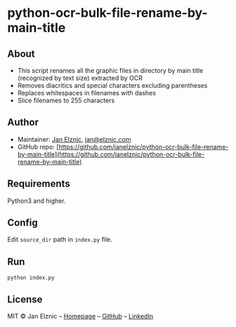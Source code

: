 # python-ocr-bulk-file-rename-by-main-title

## About
* This script renames all the graphic files in directory by main title (recognized by text size) extracted by OCR
* Removes diacritics and special characters excluding parentheses
* Replaces whitespaces in filenames with dashes
* Slice filenames to 255 characters

## Author
* Maintainer: [Jan Elznic](https://janelznic.cz), <jan@elznic.com>
* GitHub repo: [https://github.com/janelznic/python-ocr-bulk-file-rename-by-main-title](https://github.com/janelznic/python-ocr-bulk-file-rename-by-main-title)

## Requirements
Python3 and higher.

## Config
Edit ```source_dir``` path in ```index.py``` file.

## Run
```python index.py```

## License
MIT © Jan Elznic – [Homepage](https://janelznic.cz) – [GitHub](https://github.com/janelznic) – [LinkedIn](https://linkedin.com/in/janelznic/)
